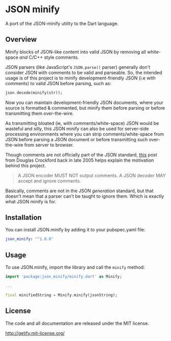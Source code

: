 # JSON minify

A port of the JSON-minify utility to the Dart language.

## Overview

Minify blocks of JSON-like content into valid JSON by removing all white-space *and* C/C++ style comments.

JSON parsers (like JavaScript's `JSON.parse()` parser) generally don't consider JSON with comments to be valid and parseable. So, the intended usage is of this project is to minify development-friendly JSON (i.e with comments) to valid JSON before parsing, such as:

```dart
json.decode(minify(str));
```

Now you can maintain development-friendly JSON documents, where your source is formatted & commented, but minify them before parsing or before transmitting them over-the-wire.

As transmitting bloated (ie, with comments/white-space) JSON would be wasteful and silly, this JSON minify can also be used for server-side processing environments where you can strip comments/white-space from JSON before parsing a JSON document or before transmitting such over-the-wire from server to browser.

Though comments are not officially part of the JSON standard, [this](http://tech.groups.yahoo.com/group/json/message/152) post from Douglas Crockford back in late 2005 helps explain the motivation behind this project.

> A JSON encoder MUST NOT output comments. A JSON decoder MAY accept and ignore comments.

Basically, comments are not in the JSON *generation* standard, but that doesn't mean that a parser can't be taught to ignore them. Which is exactly what JSON minify is for.

## Installation

You can install JSON.minify by adding it to your pubspec.yaml file:

```yaml
json_minify: "^1.0.0"
```

## Usage

To use JSON.minify, import the library and call the `minify` method:

```dart
import 'package:json_minify/minify.dart' as Minify;

...

final minifiedString = Minify.minify(jsonString);
```

## License

The code and all documentation are released under the MIT license.

http://getify.mit-license.org/

